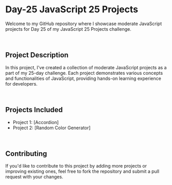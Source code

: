  <h1>Day-25 JavaScript 25 Projects</h1>
    <p>Welcome to my GitHub repository where I showcase moderate JavaScript projects for Day 25 of my JavaScript 25 Projects challenge.</p>

  <br/>

<h2>Project Description</h2>
      <p>In this project, I've created a collection of moderate JavaScript projects as a part of my 25-day challenge. Each project demonstrates various concepts and functionalities of JavaScript, providing hands-on learning experience for developers.</p>
<br/>
<h2>Projects Included</h2>
      <ul>
        <li>Project 1: [Accordion]</li>
        <li>Project 2: [Random Color Generator]</li>
        
        
  </ul>
<br/>
  <h2>Contributing</h2>
      <p>If you'd like to contribute to this project by adding more projects or improving existing ones, feel free to fork the repository and submit a pull request with your changes.</p>
    </section>
